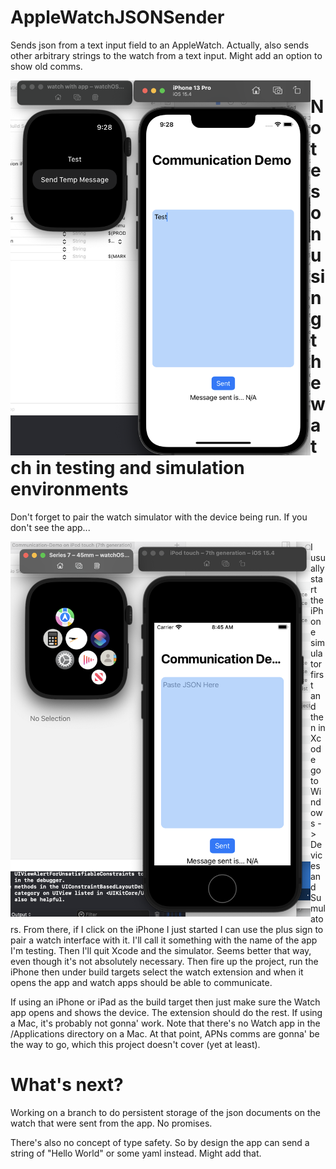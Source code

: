 # AppleWatchJSONSender
Sends json from a text input field to an AppleWatch. Actually, also sends other arbitrary strings to the watch from a text input. Might add an option to show old comms. 

<p><a href="url"><img src="https://github.com/krypted/AppleWatchJSONSender/blob/main/Images/DemoScreen.png" align="left" height="600" width="480" ></a></p>




# Notes on using the watch in testing and simulation environments
Don't forget to pair the watch simulator with the device being run. If you don't see the app...

<a href="url"><img src="https://github.com/krypted/AppleWatchJSONSender/blob/main/Images/Nowatch.png" align="left" height="600" width="480" ></a>

I usually start the iPhone simulator first and then in Xcode go to Windows -> Devices and Sumulators. From there, if I click on the iPhone I just started I can use the plus sign to pair a watch interface with it. I'll call it something with the name of the app I'm testing. Then I'll quit Xcode and the simulator. Seems better that way, even though it's not absolutely necessary. Then fire up the project, run the iPhone then under build targets select the watch extension and when it opens the app and watch apps should be able to communicate. 

If using an iPhone or iPad as the build target then just make sure the Watch app opens and shows the device. The extension should do the rest. If using a Mac, it's probably not gonna' work. Note that there's no Watch app in the /Applications directory on a Mac. At that point, APNs comms are gonna' be the way to go, which this project doesn't cover (yet at least).

# What's next?
Working on a branch to do persistent storage of the json documents on the watch that were sent from the app. No promises.

There's also no concept of type safety. So by design the app can send a string of "Hello World" or some yaml instead. Might add that.
